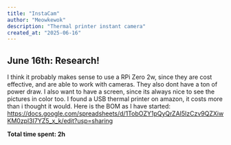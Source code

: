```yaml
---
title: "InstaCam"
author: "Meowkewok"
description: "Thermal printer instant camera"
created_at: "2025-06-16"
---
```


## June 16th: Research!

I think it probably makes sense to use a RPi Zero 2w, since they are cost effective, and are able to work with cameras. They also dont have a ton of power draw. I also want to have a screen, since its always nice to see the pictures in color too. I found a USB thermal printer on amazon, it costs more than i thought it would. Here is the BOM as I have started: https://docs.google.com/spreadsheets/d/1TobOZY1pQyQrZAI5lzCzv9QZXiwKM0zpl3I7YZ5_x_k/edit?usp=sharing 

**Total time spent: 2h**
